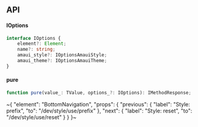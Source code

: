 

## API

#### IOptions

```ts
interface IOptions {
    element?: Element;
    name?: string;
    amaui_style?: IOptionsAmauiStyle;
    amaui_theme?: IOptionsAmauiTheme;
}
```

#### pure

```ts
function pure(value_: TValue, options_?: IOptions): IMethodResponse;
```


~{
  "element": "BottomNavigation",
  "props": {
    "previous": {
      "label": "Style: prefix",
      "to": "/dev/style/use/prefix"
    },
    "next": {
      "label": "Style: reset",
      "to": "/dev/style/use/reset"
    }
  }
}~

